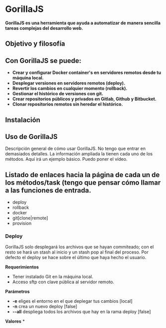 # GorillaJS
**GorillaJS es una herramienta que ayuda a automatizar de manera sencilla tareas complejas del desarrollo web.**

## Objetivo y filosofía

## Con GorillaJS se puede:
* **Crear y configurar Docker container's en servidores remotos desde tu máquina local.**
* **Desplegar versiones en servidores remotos (deploy).**
* **Revertir los cambios en cualquier momento (rollback).**
* **Gestionar el histórico de versiones con git.**
* **Crear repositorios públicos y privados en Gitlab, Github y Bitbucket.**
* **Clonar repositorios remotos sin heredar el histórico.**

## Instalación

## Uso de GorillaJS
Descripción general de cómo usar GorillaJS. No tengo que entrar en demasiados detalles. La información ampliada la tienen cada uno de los métodos.
Aquí irá un ejemplo básico. Puedo poner el vídeo.

## Listado de enlaces hacia la página de cada un de los métodos/task (tengo que pensar cómo llamar a las funciones de entrada. 
* deploy
* rollback
* docker
* git[clone|remote]
* provision

### Deploy
GorillaJS solo desplegará los archivos que se hayan commiteado; con el resto se hará un stash al inicio y un stash pop al final del proceso.
Por defecto el deploy se hace sobre el último que haya hecho el usuario.

**Requerimientos**
* Tener instalado Git en la máquina local.
* Acceso sftp con clave pública al servidor remoto.

**Parámetros**
* **-e** eliges el entorno en el que deplegar tus cambios [local]
* **-n** crea un nuevo deploy [false]
* **--all** despliega todos los archivos que hay en la rama deploy [false]

**Valores**
* 
